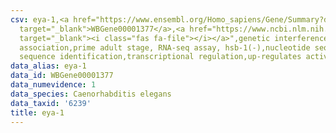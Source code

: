 ```yaml
---
csv: eya-1,<a href="https://www.ensembl.org/Homo_sapiens/Gene/Summary?db=core;g=WBGene00001377"
  target="_blank">WBGene00001377</a>,<a href="https://www.ncbi.nlm.nih.gov/pubmed/30894454"
  target="_blank"><i class="fas fa-file"></i></a>",genetic interference,functional
  association,prime adult stage, RNA-seq assay, hsb-1(-),nucleotide sequence identification,nucleotide
  sequence identification,transcriptional regulation,up-regulates activity
data_alias: eya-1
data_id: WBGene00001377
data_numevidence: 1
data_species: Caenorhabditis elegans
data_taxid: '6239'
title: eya-1
---
```

